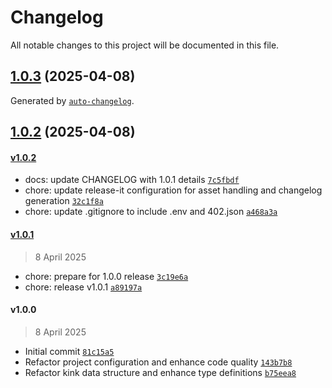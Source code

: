 # Changelog

All notable changes to this project will be documented in this file.


## [1.0.3](https://github.com/kdirectoryxo/kinkdirectory/compare/v1.0.2...v1.0.3) (2025-04-08)

Generated by [`auto-changelog`](https://github.com/CookPete/auto-changelog).

## [1.0.2](https://github.com/kdirectoryxo/kinkdirectory/compare/v1.0.1...v1.0.2) (2025-04-08)

#### [v1.0.2](https://github.com/kdirectoryxo/kinkdirectory/compare/v1.0.1...v1.0.2)

- docs: update CHANGELOG with 1.0.1 details [`7c5fbdf`](https://github.com/kdirectoryxo/kinkdirectory/commit/7c5fbdfe68aeded6ecb5b4801ef4ea1bc1bd482f)
- chore: update release-it configuration for asset handling and changelog generation [`32c1f8a`](https://github.com/kdirectoryxo/kinkdirectory/commit/32c1f8aed100e4086f49176224b8af0623c177b6)
- chore: update .gitignore to include .env and 402.json [`a468a3a`](https://github.com/kdirectoryxo/kinkdirectory/commit/a468a3a1490021ece01251606047c928a5e26d5f)

#### [v1.0.1](https://github.com/kdirectoryxo/kinkdirectory/compare/v1.0.0...v1.0.1)

> 8 April 2025

- chore: prepare for 1.0.0 release [`3c19e6a`](https://github.com/kdirectoryxo/kinkdirectory/commit/3c19e6a25ac88c1fbf53eba58f2050bd514d6af5)
- chore: release v1.0.1 [`a89197a`](https://github.com/kdirectoryxo/kinkdirectory/commit/a89197a179bbd89e53c215f81b75191e12e4fe5b)

#### v1.0.0

> 8 April 2025

- Initial commit [`81c15a5`](https://github.com/kdirectoryxo/kinkdirectory/commit/81c15a5f534830e2dbcb90a0582183a759ed357c)
- Refactor project configuration and enhance code quality [`143b7b8`](https://github.com/kdirectoryxo/kinkdirectory/commit/143b7b8e9de0c8816da12adb546c2fb4ffe930d4)
- Refactor kink data structure and enhance type definitions [`b75eea8`](https://github.com/kdirectoryxo/kinkdirectory/commit/b75eea8b4f059d8da7c965d98c80d976b9a8a1bb)
